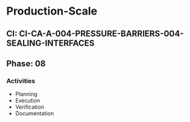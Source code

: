 # Production-Scale

## CI: CI-CA-A-004-PRESSURE-BARRIERS-004-SEALING-INTERFACES
## Phase: 08

### Activities
- Planning
- Execution
- Verification
- Documentation

